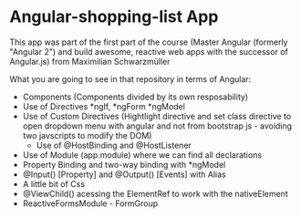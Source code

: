 # Angular-shopping-list App

This app was part of the first part of the course (Master Angular (formerly "Angular 2") and build awesome, reactive web apps with the successor of Angular.js) from Maximilian Schwarzmüller

What you are going to see in that repository in terms of Angular:

- Components (Components divided by its own resposability)
- Use of Directives *ngIf, *ngForm \*ngModel
- Use of Custom Directives (Hightlight directive and set class directive to open dropdown menu with angular and not from bootstrap js - avoiding two javscripts to modify the DOM)
  - Use of @HostBinding and @HostListener
- Use of Module (app.module) where we can find all declarations
- Property Binding and two-way binding with \*ngModel
- @Input() [Property] and @Output() [Events] with Alias
- A little bit of Css
- @ViewChild() acessing the ElementRef<HTMLInputElement> to work with the nativeElement
- ReactiveFormsModule - FormGroup
